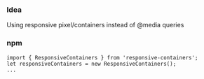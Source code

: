 
### Idea

Using responsive pixel/containers instead of @media queries

### npm
```
import { ResponsiveContainers } from 'responsive-containers';
let responsiveContainers = new ResponsiveContainers();
...
```
